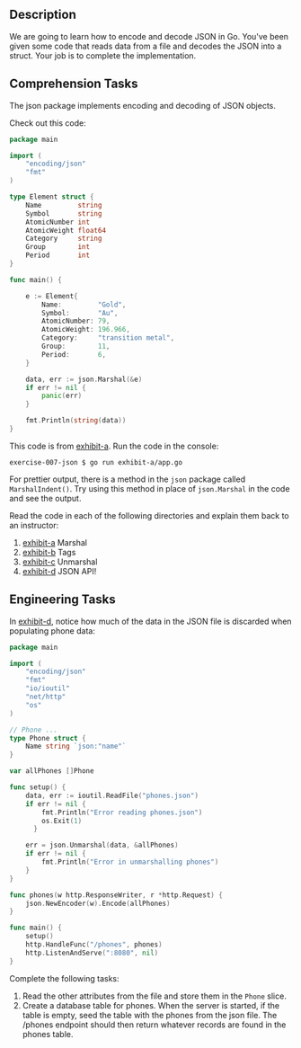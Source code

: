 ## Description

We are going to learn how to encode and decode JSON in Go. You've been given some code that reads data from a file and decodes the JSON into a struct. Your job is to complete the implementation.

## Comprehension Tasks

The json package implements encoding and decoding of JSON objects.

Check out this code:

```go
package main

import (
	"encoding/json"
	"fmt"
)

type Element struct {
	Name         string
	Symbol       string
	AtomicNumber int
	AtomicWeight float64
	Category     string
	Group        int
	Period       int
}

func main() {

	e := Element{
		Name:         "Gold",
		Symbol:       "Au",
		AtomicNumber: 79,
		AtomicWeight: 196.966,
		Category:     "transition metal",
		Group:        11,
		Period:       6,
	}

	data, err := json.Marshal(&e)
	if err != nil {
		panic(err)
	}

	fmt.Println(string(data))
}
```

This code is from [exhibit-a](https://github.com/enova/saigo/tree/master/exercise-007-json/exhibit-a). Run the code in the console:

```
exercise-007-json $ go run exhibit-a/app.go
```

For prettier output, there is a method in the `json` package called `MarshalIndent()`.
Try using this method in place of `json.Marshal` in the code and see the output.

Read the code in each of the following directories and explain them back to an instructor:

1. [exhibit-a](https://github.com/enova/saigo/tree/master/exercise-007-json/exhibit-a) Marshal
1. [exhibit-b](https://github.com/enova/saigo/tree/master/exercise-007-json/exhibit-b) Tags
1. [exhibit-c](https://github.com/enova/saigo/tree/master/exercise-007-json/exhibit-c) Unmarshal
1. [exhibit-d](https://github.com/enova/saigo/tree/master/exercise-007-json/exhibit-d) JSON API!

## Engineering Tasks

In [exhibit-d](), notice how much of the data in the JSON file is discarded when populating phone data:

```go
package main

import (
	"encoding/json"
	"fmt"
	"io/ioutil"
	"net/http"
	"os"
)

// Phone ...
type Phone struct {
    Name string `json:"name"`
}

var allPhones []Phone

func setup() {
    data, err := ioutil.ReadFile("phones.json")
    if err != nil {
        fmt.Println("Error reading phones.json")
        os.Exit(1)
      }

    err = json.Unmarshal(data, &allPhones)
    if err != nil {
        fmt.Println("Error in unmarshalling phones")
    }
}

func phones(w http.ResponseWriter, r *http.Request) {
    json.NewEncoder(w).Encode(allPhones)
}

func main() {
    setup()
    http.HandleFunc("/phones", phones)
    http.ListenAndServe(":8080", nil)
}
```

Complete the following tasks:

1. Read the other attributes from the file and store them in the `Phone` slice.
2. Create a database table for phones. When the server is started, if the table is empty, seed the table with the phones from the json file. The /phones endpoint should then return whatever records are found in the phones table.
